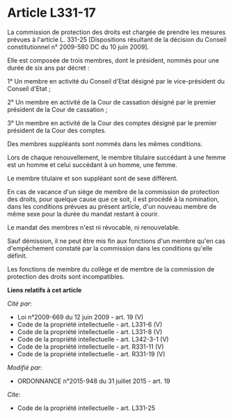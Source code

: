 # Article L331-17

La commission de protection des droits est chargée de prendre les mesures prévues à l'article L. 331-25 [Dispositions
résultant de la décision du Conseil constitutionnel n° 2009-580 DC du 10 juin 2009]. 

Elle est composée de trois membres, dont le président, nommés pour une durée de six ans par décret : 

1° Un membre en activité du Conseil d'Etat désigné par le vice-président du Conseil d'Etat ; 

2° Un membre en activité de la Cour de cassation désigné par le premier président de la Cour de cassation ; 

3° Un membre en activité de la Cour des comptes désigné par le premier président de la Cour des comptes. 

Des membres suppléants sont nommés dans les mêmes conditions. 

Lors de chaque renouvellement, le membre titulaire succédant à une femme est un homme et celui succédant à un homme, une
femme.

Le membre titulaire et son suppléant sont de sexe différent. 

En cas de vacance d'un siège de membre de la commission de protection des droits, pour quelque cause que ce soit, il est
procédé à la nomination, dans les conditions prévues au présent article, d'un nouveau membre de même sexe  pour la durée du
mandat restant à courir. 

Le mandat des membres n'est ni révocable, ni renouvelable. 

Sauf démission, il ne peut être mis fin aux fonctions d'un membre qu'en cas d'empêchement constaté par la commission dans les
conditions qu'elle définit. 

Les fonctions de membre du collège et de membre de la commission de protection des droits sont incompatibles.

**Liens relatifs à cet article**

_Cité par_:

  - Loi n°2009-669 du 12 juin 2009 - art. 19 (V)
  - Code de la propriété intellectuelle - art. L331-6 (V)
  - Code de la propriété intellectuelle - art. L331-8 (V)
  - Code de la propriété intellectuelle - art. L342-3-1 (V)
  - Code de la propriété intellectuelle - art. R331-11 (V)
  - Code de la propriété intellectuelle - art. R331-19 (V)

_Modifié par_:

  - ORDONNANCE n°2015-948 du 31 juillet 2015 - art. 19

_Cite_:

  - Code de la propriété intellectuelle - art. L331-25
